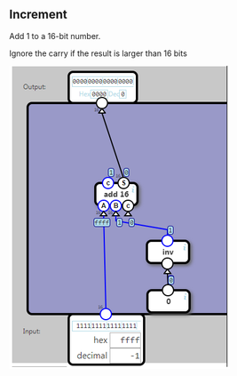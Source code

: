 ## Increment

Add 1 to a 16-bit number.

Ignore the carry if the result is larger than 16 bits

![](08.png)
